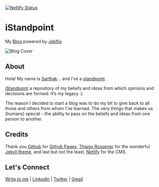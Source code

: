 [![Netlify Status](https://api.netlify.com/api/v1/badges/b47998e8-ce95-47e5-8061-2807cfb523b0/deploy-status)](https://app.netlify.com/sites/gargsaar/deploys)

# iStandpoint

My [Blog](https://sarthakgarg.com/) powered by [Jekflix](https://jekflix.rossener.com/)

![Blog Cover](https://sarthakgarg.com/assets/img/blog-image.png)

## About

Hola! My name is [Sarthak](https://sarthakgarg.com/about_me.html)… and I’ve a [standpoint](https://sarthakgarg.com/about/).

[iStandpoint](https://sarthakgarg.com/) a repository of my beliefs and ideas from which opinions and decisions are formed. It’s my legacy :).

The reason I decided to start a blog was to do my bit to give back to all those and others from whom I’ve learned. The very things that makes us (humans) special - the ability to pass on the beliefs and ideas from one person to another.

## Credits

Thank you [Github](https://github.com) for [Github Pages](https://pages.github.com/), [Thiago Rossener](https://rossener.com/) for the wonderful [Jekyll theme](https://github.com/thiagorossener/jekflix-template), and last but not the least, [Netlify](https://www.netlifycms.org/) for the CMS.

## Let's Connect

[Write to me](https://sarthakgarg.com/contact/) | [LinkedIn](https://www.linkedin.com/in/sarthak-garg-0997a418) | [Twitter](https://twitter.com/gargsaar) | [Gmail](mailto:gargsaar@gmail.com)




